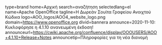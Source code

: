 type=brand
home=Αρχική
search=αναζήτηση
selectedlang=el
name=Apache OpenOffice
tagline=Η Δωρεάν Σουίτα Γραφείου Ανοιχτού Κώδικα
logo=AOO_logos/AOO4_website_logo.png
domain=https://www.openoffice.org
divid=bannera
announce=2020-11-10: Κυκλοφόρησε η 4.1.10 ανανεωμένη έκδοση!
announceurl=https://cwiki.apache.org/confluence/display/OOOUSERS/AOO+4.1.10+Release+Notes
announcetip=Πληροφορίες για τη νέα διανομή
~~~~~~
